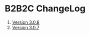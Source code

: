 B2B2C ChangeLog
================================================

1. [Version 3.0.8](3.0.8.md#3.0.8)
1. [Version 3.0.7](3.0.7.md#3.0.7)

